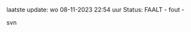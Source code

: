 laatste update: 
wo 08-11-2023 22:54   uur 
Status: FAALT - fout - 
<div class="service R">svn</div>